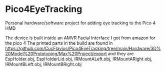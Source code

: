 # Pico4EyeTracking
 Personal hardware/software project for adding eye tracking to the Pico 4 HMD

The device is built inside an AMVR Facial Interface I got from amazon for the pico 4
The printed parts in the build are found in https://github.com/CucFlavius/Pico4EyeTracking/tree/main/Hardware/3D%20Model%20Prototyping/Max%20Project/export
and they are EspHolder.obj, EspHolderLid.obj, IRMountALeft.obj, IRMountARight.obj, IRMountBLeft.obj, IRMountBRight.obj

